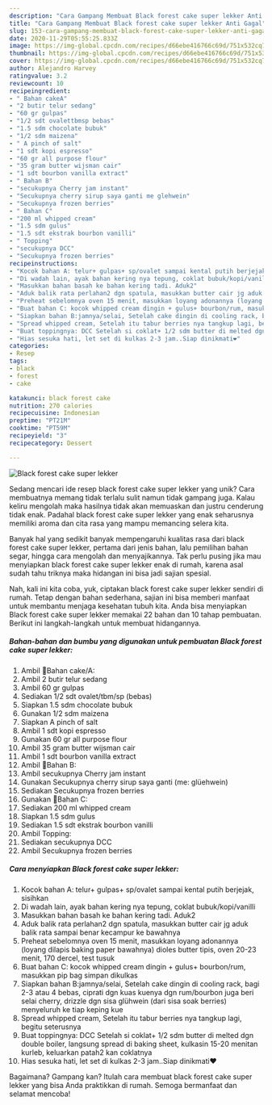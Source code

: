 ```yaml
---
description: "Cara Gampang Membuat Black forest cake super lekker Anti Gagal"
title: "Cara Gampang Membuat Black forest cake super lekker Anti Gagal"
slug: 153-cara-gampang-membuat-black-forest-cake-super-lekker-anti-gagal
date: 2020-11-29T05:55:25.833Z
image: https://img-global.cpcdn.com/recipes/d66ebe416766c69d/751x532cq70/black-forest-cake-super-lekker-foto-resep-utama.jpg
thumbnail: https://img-global.cpcdn.com/recipes/d66ebe416766c69d/751x532cq70/black-forest-cake-super-lekker-foto-resep-utama.jpg
cover: https://img-global.cpcdn.com/recipes/d66ebe416766c69d/751x532cq70/black-forest-cake-super-lekker-foto-resep-utama.jpg
author: Alejandro Harvey
ratingvalue: 3.2
reviewcount: 10
recipeingredient:
- " Bahan cakeA"
- "2 butir telur sedang"
- "60 gr gulpas"
- "1/2 sdt ovalettbmsp bebas"
- "1.5 sdm chocolate bubuk"
- "1/2 sdm maizena"
- " A pinch of salt"
- "1 sdt kopi espresso"
- "60 gr all purpose flour"
- "35 gram butter wijsman cair"
- "1 sdt bourbon vanilla extract"
- " Bahan B"
- "secukupnya Cherry jam instant"
- "Secukupnya cherry sirup saya ganti me glehwein"
- "Secukupnya frozen berries"
- " Bahan C"
- "200 ml whipped cream"
- "1.5 sdm gulus"
- "1.5 sdt ekstrak bourbon vanilli"
- " Topping"
- "secukupnya DCC"
- "Secukupnya frozen berries"
recipeinstructions:
- "Kocok bahan A: telur+ gulpas+ sp/ovalet sampai kental putih berjejak, sisihkan"
- "Di wadah lain, ayak bahan kering nya tepung, coklat bubuk/kopi/vanilli"
- "Masukkan bahan basah ke bahan kering tadi. Aduk2"
- "Aduk balik rata perlahan2 dgn spatula, masukkan butter cair jg aduk balik rata sampai benar kecampur ke bawahnya"
- "Preheat sebelomnya oven 15 menit, masukkan loyang adonannya (loyang dilapis baking paper bawahnya) dioles butter tipis, oven 20-23 menit, 170 dercel, test tusuk"
- "Buat bahan C: kocok whipped cream dingin + gulus+ bourbon/rum, masukkan pip bag simpan dikulkas"
- "Siapkan bahan B:jamnya/selai, Setelah cake dingin di cooling rack, bagi 2-3 atau 4 bebas, ciprati dgn kuas kuenya dgn rum/bourbon juga beri selai cherry, drizzle dgn sisa glühwein (dari sisa soak berries) menyeluruh ke tiap keping kue"
- "Spread whipped cream, Setelah itu tabur berries nya tangkup lagi, begitu seterusnya"
- "Buat toppingnya: DCC Setelah si coklat+ 1/2 sdm butter di melted dgn double boiler, langsung spread di baking sheet, kulkasin 15-20 menitan kurleb, keluarkan patah2 kan coklatnya"
- "Hias sesuka hati, let set di kulkas 2-3 jam..Siap dinikmati❤️"
categories:
- Resep
tags:
- black
- forest
- cake

katakunci: black forest cake 
nutrition: 270 calories
recipecuisine: Indonesian
preptime: "PT21M"
cooktime: "PT59M"
recipeyield: "3"
recipecategory: Dessert

---
```



![Black forest cake super lekker](https://img-global.cpcdn.com/recipes/d66ebe416766c69d/751x532cq70/black-forest-cake-super-lekker-foto-resep-utama.jpg)

Sedang mencari ide resep black forest cake super lekker yang unik? Cara membuatnya memang tidak terlalu sulit namun tidak gampang juga. Kalau keliru mengolah maka hasilnya tidak akan memuaskan dan justru cenderung tidak enak. Padahal black forest cake super lekker yang enak seharusnya memiliki aroma dan cita rasa yang mampu memancing selera kita.

Banyak hal yang sedikit banyak mempengaruhi kualitas rasa dari black forest cake super lekker, pertama dari jenis bahan, lalu pemilihan bahan segar, hingga cara mengolah dan menyajikannya. Tak perlu pusing jika mau menyiapkan black forest cake super lekker enak di rumah, karena asal sudah tahu triknya maka hidangan ini bisa jadi sajian spesial.




Nah, kali ini kita coba, yuk, ciptakan black forest cake super lekker sendiri di rumah. Tetap dengan bahan sederhana, sajian ini bisa memberi manfaat untuk membantu menjaga kesehatan tubuh kita. Anda bisa menyiapkan Black forest cake super lekker memakai 22 bahan dan 10 tahap pembuatan. Berikut ini langkah-langkah untuk membuat hidangannya.

<!--inarticleads1-->

##### Bahan-bahan dan bumbu yang digunakan untuk pembuatan Black forest cake super lekker:

1. Ambil  📎Bahan cake/A:
1. Ambil 2 butir telur sedang
1. Ambil 60 gr gulpas
1. Sediakan 1/2 sdt ovalet/tbm/sp (bebas)
1. Siapkan 1.5 sdm chocolate bubuk
1. Gunakan 1/2 sdm maizena
1. Siapkan  A pinch of salt
1. Ambil 1 sdt kopi espresso
1. Gunakan 60 gr all purpose flour
1. Ambil 35 gram butter wijsman cair
1. Ambil 1 sdt bourbon vanilla extract
1. Ambil  📎Bahan B:
1. Ambil secukupnya Cherry jam instant
1. Gunakan Secukupnya cherry sirup saya ganti (me: glüehwein)
1. Sediakan Secukupnya frozen berries
1. Gunakan  📎Bahan C:
1. Sediakan 200 ml whipped cream
1. Siapkan 1.5 sdm gulus
1. Sediakan 1.5 sdt ekstrak bourbon vanilli
1. Ambil  Topping:
1. Sediakan secukupnya DCC
1. Ambil Secukupnya frozen berries




<!--inarticleads2-->

##### Cara menyiapkan Black forest cake super lekker:

1. Kocok bahan A: telur+ gulpas+ sp/ovalet sampai kental putih berjejak, sisihkan
1. Di wadah lain, ayak bahan kering nya tepung, coklat bubuk/kopi/vanilli
1. Masukkan bahan basah ke bahan kering tadi. Aduk2
1. Aduk balik rata perlahan2 dgn spatula, masukkan butter cair jg aduk balik rata sampai benar kecampur ke bawahnya
1. Preheat sebelomnya oven 15 menit, masukkan loyang adonannya (loyang dilapis baking paper bawahnya) dioles butter tipis, oven 20-23 menit, 170 dercel, test tusuk
1. Buat bahan C: kocok whipped cream dingin + gulus+ bourbon/rum, masukkan pip bag simpan dikulkas
1. Siapkan bahan B:jamnya/selai, Setelah cake dingin di cooling rack, bagi 2-3 atau 4 bebas, ciprati dgn kuas kuenya dgn rum/bourbon juga beri selai cherry, drizzle dgn sisa glühwein (dari sisa soak berries) menyeluruh ke tiap keping kue
1. Spread whipped cream, Setelah itu tabur berries nya tangkup lagi, begitu seterusnya
1. Buat toppingnya: DCC Setelah si coklat+ 1/2 sdm butter di melted dgn double boiler, langsung spread di baking sheet, kulkasin 15-20 menitan kurleb, keluarkan patah2 kan coklatnya
1. Hias sesuka hati, let set di kulkas 2-3 jam..Siap dinikmati❤️




Bagaimana? Gampang kan? Itulah cara membuat black forest cake super lekker yang bisa Anda praktikkan di rumah. Semoga bermanfaat dan selamat mencoba!
